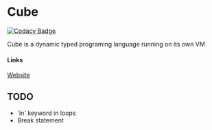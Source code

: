 # Cube
[![Codacy Badge](https://api.codacy.com/project/badge/Grade/e4d2f7967ef04a9991155b5a52738474)](https://www.codacy.com/app/alexander.ti.ufv/Cube?utm_source=github.com&amp;utm_medium=referral&amp;utm_content=AlexanderSilvaB/Cube&amp;utm_campaign=Badge_Grade)


Cube is a dynamic typed programing language running on its own VM

#### Links
[Website](https://alexandersilvab.github.io/cube/)



## TODO
* 'in' keyword in loops
* Break statement